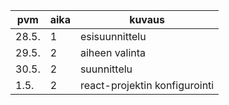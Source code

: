 | pvm | aika  | kuvaus  |
|---|---|---|
| 28.5. | 1 | esisuunnittelu | 
| 29.5. | 2 | aiheen valinta |
| 30.5. | 2 | suunnittelu |
| 1.5. | 2 | react-projektin konfigurointi |
